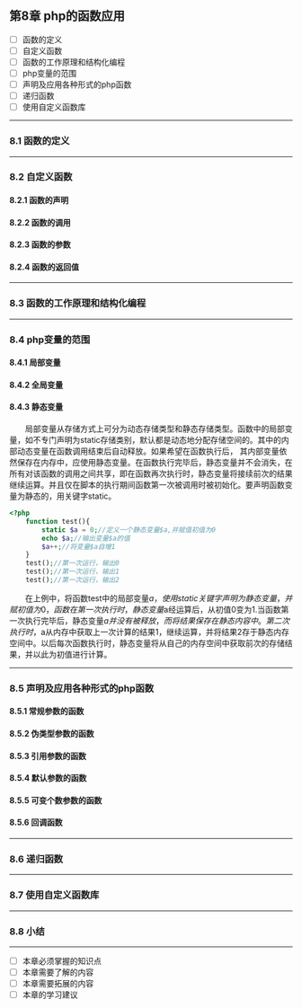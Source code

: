 ## 第8章 php的函数应用
- [ ] 函数的定义
- [ ] 自定义函数
- [ ] 函数的工作原理和结构化编程
- [ ] php变量的范围
- [ ] 声明及应用各种形式的php函数
- [ ] 递归函数
- [ ] 使用自定义函数库

---

### 8.1 函数的定义

---

### 8.2 自定义函数
#### 8.2.1 函数的声明  
#### 8.2.2 函数的调用  
#### 8.2.3 函数的参数  
#### 8.2.4 函数的返回值  

---

### 8.3 函数的工作原理和结构化编程

---

### 8.4 php变量的范围
#### 8.4.1 局部变量  
#### 8.4.2 全局变量  
#### 8.4.3 静态变量  

&emsp;&emsp;局部变量从存储方式上可分为动态存储类型和静态存储类型。函数中的局部变量，如不专门声明为static存储类别，默认都是动态地分配存储空间的。其中的内部动态变量在函数调用结束后自动释放。如果希望在函数执行后， 其内部变量依然保存在内存中，应使用静态变量。在函数执行完毕后，静态变量并不会消失，在所有对该函数的调用之间共享，即在函数再次执行时，静态变量将接续前次的结果继续运算。并且仅在脚本的执行期间函数第一次被调用时被初始化。要声明函数变量为静态的，用关键字static。

```php
<?php
	function test(){
		static $a = 0;//定义一个静态变量$a,并赋值初值为0
		echo $a;//输出变量$a的值
		$a++;//将变量$a自增1
	}
	test();//第一次运行，输出0
	test();//第一次运行，输出1
	test();//第一次运行，输出2

```
&emsp;&emsp;在上例中，将函数test中的局部变量$a，使用static关键字声明为静态变量，并赋初值为0，函数在第一次执行时，静态变量$a经运算后，从初值0变为1.当函数第一次执行完毕后，静态变量$a并没有被释放，而将结果保存在静态内容中。第二次执行时，$a从内存中获取上一次计算的结果1，继续运算，并将结果2存于静态内存空间中。以后每次函数执行时，静态变量将从自己的内存空间中获取前次的存储结果，并以此为初值进行计算。

---

### 8.5 声明及应用各种形式的php函数
#### 8.5.1 常规参数的函数  
#### 8.5.2 伪类型参数的函数  
#### 8.5.3 引用参数的函数  
#### 8.5.4 默认参数的函数  
#### 8.5.5 可变个数参数的函数  
#### 8.5.6 回调函数  

---

### 8.6 递归函数

---

### 8.7 使用自定义函数库

---

### 8.8 小结

---

- [ ] 本章必须掌握的知识点
- [ ] 本章需要了解的内容
- [ ] 本章需要拓展的内容
- [ ] 本章的学习建议